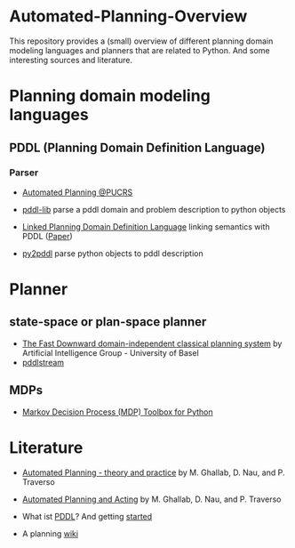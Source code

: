 # Automated-Planning-Overview
This repository provides a (small) overview of different planning domain modeling languages and planners that are related to Python.
And some interesting sources and literature.

# Planning domain modeling languages
## PDDL (Planning Domain Definition Language)
### Parser
- [Automated Planning @PUCRS](https://github.com/pucrs-automated-planning/pddl-parser)

- [pddl-lib](https://pypi.org/project/pddlpy/) parse a pddl domain and problem description to python objects
- [Linked Planning Domain Definition Language](https://github.com/IBM/PDDLS) linking semantics with PDDL ([Paper](https://arxiv.org/pdf/1912.07834.pdf))
- [py2pddl](https://github.com/remykarem/py2pddl) parse python objects to pddl description

# Planner
## state-space or plan-space planner
- [The Fast Downward domain-independent classical planning system](https://github.com/aibasel/downward) by Artificial Intelligence Group - University of Basel
- [pddlstream](https://github.com/caelan/pddlstream)

## MDPs
- [Markov Decision Process (MDP) Toolbox for Python](https://github.com/sawcordwell/pymdptoolbox)

# Literature

- [Automated Planning - theory and practice](http://projects.laas.fr/planning/aptp/index.html) by M. Ghallab, D. Nau, and P. Traverso
- [Automated Planning and Acting](http://projects.laas.fr/planning/) by M. Ghallab, D. Nau, and P. Traverso

- What ist [PDDL](http://users.cecs.anu.edu.au/~patrik/pddlman/writing.html)? And getting [started](https://fareskalaboud.github.io/LearnPDDL/)
- A planning [wiki](https://planning.wiki)
